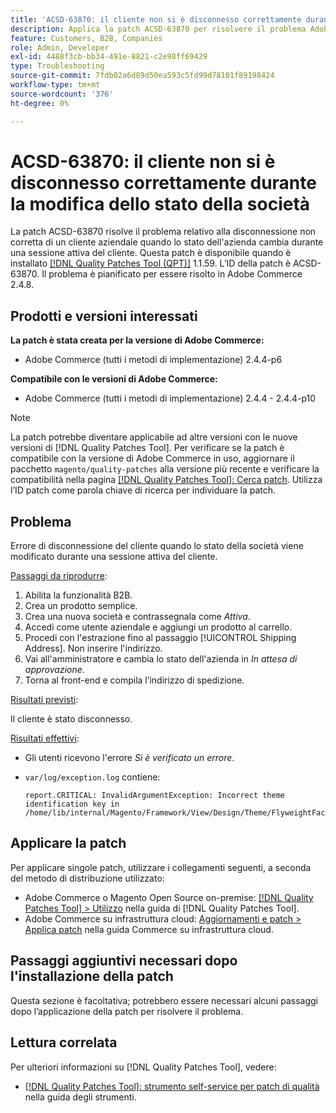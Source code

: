 ```yaml
---
title: 'ACSD-63870: il cliente non si è disconnesso correttamente durante la modifica dello stato della società'
description: Applica la patch ACSD-63870 per risolvere il problema Adobe Commerce, in cui il cliente dell’azienda non viene disconnesso correttamente se cambia lo stato dell’azienda durante una sessione attiva del cliente.
feature: Customers, B2B, Companies
role: Admin, Developer
exl-id: 4488f3cb-bb34-491e-8821-c2e98ff69429
type: Troubleshooting
source-git-commit: 7fdb02a6d89d50ea593c5fd99d78101f89198424
workflow-type: tm+mt
source-wordcount: '376'
ht-degree: 0%

---
```


# ACSD-63870: il cliente non si è disconnesso correttamente durante la modifica dello stato della società

La patch ACSD-63870 risolve il problema relativo alla disconnessione non corretta di un cliente aziendale quando lo stato dell&#39;azienda cambia durante una sessione attiva del cliente. Questa patch è disponibile quando è installato [[!DNL Quality Patches Tool (QPT)]](/help/tools/quality-patches-tool/quality-patches-tool-to-self-serve-quality-patches.md) 1.1.59. L’ID della patch è ACSD-63870. Il problema è pianificato per essere risolto in Adobe Commerce 2.4.8.

## Prodotti e versioni interessati

**La patch è stata creata per la versione di Adobe Commerce:**

* Adobe Commerce (tutti i metodi di implementazione) 2.4.4-p6

**Compatibile con le versioni di Adobe Commerce:**

* Adobe Commerce (tutti i metodi di implementazione) 2.4.4 - 2.4.4-p10

>[!NOTE]
>
>La patch potrebbe diventare applicabile ad altre versioni con le nuove versioni di [!DNL Quality Patches Tool]. Per verificare se la patch è compatibile con la versione di Adobe Commerce in uso, aggiornare il pacchetto `magento/quality-patches` alla versione più recente e verificare la compatibilità nella pagina [[!DNL Quality Patches Tool]: Cerca patch](https://experienceleague.adobe.com/tools/commerce-quality-patches/index.html). Utilizza l’ID patch come parola chiave di ricerca per individuare la patch.

## Problema

Errore di disconnessione del cliente quando lo stato della società viene modificato durante una sessione attiva del cliente.

<u>Passaggi da riprodurre</u>:

1. Abilita la funzionalità B2B.
1. Crea un prodotto semplice.
1. Crea una nuova società e contrassegnala come *Attiva*.
1. Accedi come utente aziendale e aggiungi un prodotto al carrello.
1. Procedi con l&#39;estrazione fino al passaggio [!UICONTROL Shipping Address]. Non inserire l&#39;indirizzo.
1. Vai all&#39;amministratore e cambia lo stato dell&#39;azienda in *In attesa di approvazione*.
1. Torna al front-end e compila l’indirizzo di spedizione.

<u>Risultati previsti</u>:

Il cliente è stato disconnesso.

<u>Risultati effettivi</u>:

* Gli utenti ricevono l&#39;errore *Si è verificato un errore*.
* `var/log/exception.log` contiene:

  ```
  report.CRITICAL: InvalidArgumentException: Incorrect theme identification key in /home/lib/internal/Magento/Framework/View/Design/Theme/FlyweightFactory.php:60
  ```


## Applicare la patch

Per applicare singole patch, utilizzare i collegamenti seguenti, a seconda del metodo di distribuzione utilizzato:

* Adobe Commerce o Magento Open Source on-premise: [[!DNL Quality Patches Tool] > Utilizzo](/help/tools/quality-patches-tool/usage.md) nella guida di [!DNL Quality Patches Tool].
* Adobe Commerce su infrastruttura cloud: [Aggiornamenti e patch > Applica patch](https://experienceleague.adobe.com/docs/commerce-cloud-service/user-guide/develop/upgrade/apply-patches.html) nella guida Commerce su infrastruttura cloud.

## Passaggi aggiuntivi necessari dopo l&#39;installazione della patch

Questa sezione è facoltativa; potrebbero essere necessari alcuni passaggi dopo l’applicazione della patch per risolvere il problema. 

## Lettura correlata

Per ulteriori informazioni su [!DNL Quality Patches Tool], vedere:

* [[!DNL Quality Patches Tool]: strumento self-service per patch di qualità](/help/tools/quality-patches-tool/quality-patches-tool-to-self-serve-quality-patches.md) nella guida degli strumenti.
